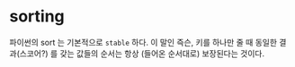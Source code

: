 # sorting

파이썬의 sort 는 기본적으로 `stable` 하다.
이 말인 즉슨, 키를 하나만 줄 때 동일한 결과(스코어?) 를 갖는 값들의 순서는 항상 (들어온 순서대로) 보장된다는 것이다.
